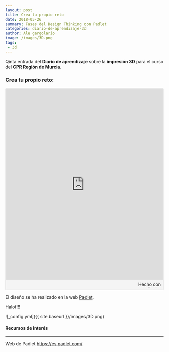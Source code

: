 ```yaml
---
layout: post
title: Crea tu propio reto
date: 2018-05-26
summary: Fases del Design Thinking con Padlet
categories: diario-de-aprendizaje-3d 
author: Ale gargolario
image: /images/3D.png
tags:
 - 3d
---
```


Qinta entrada del **Diario de aprendizaje** sobre la **impresión 3D** para el curso del **CPR Región de Murcia**.

### Crea tu propio reto:
<div class="padlet-embed" style="border:1px solid rgba(0,0,0,0.1);border-radius:2px;box-sizing:border-box;overflow:hidden;position:relative;width:100%;background:#F4F4F4"><p style="padding:0;margin:0"><iframe src="https://padlet.com/embed/90c2o77qww8u" frameborder="0" allow="camera;microphone;geolocation" style="width:100%;height:608px;display:block;padding:0;margin:0"></iframe></p><div style="padding:8px;text-align:right;margin:0;"><a href="https://padlet.com?ref=embed" style="padding:0;margin:0;border:none;display:block;line-height:1;height:16px" target="_blank"><img src="https://resources.padletcdn.com/assets/made_with_padlet.png" width="86" height="16" style="padding:0;margin:0;background:none;border:none;display:inline;box-shadow:none" alt="Hecho con Padlet"></a></div></div>

El diseño se ha realizado en la web [Padlet](https://es.padlet.com/).

Halof!!!

![_config.yml]({{ site.baseurl }}/images/3D.png)


#### Recursos de interés
*** 

 Web de Padlet <https://es.padlet.com/> 
 
 
